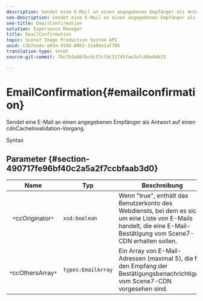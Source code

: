 ```yaml
---
description: Sendet eine E-Mail an einen angegebenen Empfänger als Antwort auf einen cdnCacheInvalidation-Vorgang.
seo-description: Sendet eine E-Mail an einen angegebenen Empfänger als Antwort auf einen cdnCacheInvalidation-Vorgang.
seo-title: EmailConfirmation
solution: Experience Manager
title: EmailConfirmation
topic: Scene7 Image Production System API
uuid: c3b7aada-a03a-418d-80b2-31a86a1af786
translation-type: tm+mt
source-git-commit: 7bc7b3a86fbcdc57cfdc31745fae3afc06e44b15

---
```



# EmailConfirmation{#emailconfirmation}

Sendet eine E-Mail an einen angegebenen Empfänger als Antwort auf einen cdnCacheInvalidation-Vorgang.

Syntax

## Parameter {#section-490717fe96bf40c2a5a2f7ccbfaab3d0}

| Name | Typ | Beschreibung |
|---|---|---|
| ` *`ccOriginator`*` | `xsd:boolean` | Wenn &quot;true&quot;, enthält das Benutzerkonto des Webdiensts, bei dem es sich um eine Liste von E-Mails handelt, die eine E-Mail-Bestätigung vom Scene7-CDN erhalten sollen. |
| ` *`ccOthersArray`*` | `types:EmailArray` | Ein Array von E-Mail-Adressen (maximal 5), die für den Empfang der Bestätigungsbenachrichtigung vom Scene7-CDN vorgesehen sind. |

